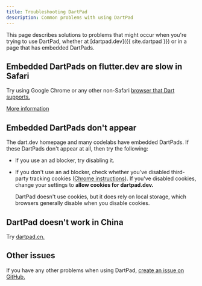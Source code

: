 ```yaml
---
title: Troubleshooting DartPad
description: Common problems with using DartPad
---
```


This page describes solutions to problems that might occur when
you're trying to use DartPad, whether at [dartpad.dev]({{ site.dartpad }})
or in a page that has embedded DartPads.

## Embedded DartPads on flutter.dev are slow in Safari

Try using Google Chrome or any other non-Safari
[browser that Dart supports.][browser]

[More information](https://github.com/dart-lang/dart-pad/issues/1108)

[browser]: /faq#q-what-browsers-do-you-support-as-javascript-compilation-targets


## Embedded DartPads don't appear

The dart.dev homepage and many codelabs have embedded DartPads.
If these DartPads don't appear at all,
then try the following:

* If you use an ad blocker, try disabling it.

* If you don't use an ad blocker, check whether you've disabled third-party
  tracking cookies ([Chrome instructions][chrome-cookies]).
  If you've disabled cookies, change your settings to
  **allow cookies for dartpad.dev.**

  DartPad doesn't use cookies, but it does rely on local storage,
  which browsers generally disable when you disable cookies.


## DartPad doesn't work in China
  
Try [dartpad.cn.](https://dartpad.cn)

## Other issues

If you have any other problems when using DartPad,
[create an issue on GitHub.][new-issue]

[chrome-cookies]: https://support.google.com/chrome/answer/95647
[new-issue]: https://github.com/dart-lang/dart-pad/issues/new
